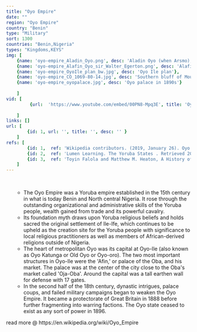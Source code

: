 ```yaml
---
title: "Oyo Empire"
date: ""
region: "Oyo Empire"
country: "Benin" 
type: "Military"
sort: 1300
countries: "Benin,Nigeria"
types: "Kingdoms,KEYS"
img: [
    {name: 'oyo-empire_Aladin_Oyo.png', desc: 'Aladin Oyo (when Arsmo), The National Archives UK'},
    {name: 'oyo-empire_Alafin_Oyo_sir_Walter_Egerton.png', desc: 'Alafin Oyo & Sir Walter Egerton, The National Archives UK'},
    {name: 'oyo-empire_OyoIle_plan_bw.jpg', desc: 'Oyo Ile plan'},
    {name: 'oyo-empire_CO_1069-80-14.jpg', desc: 'Southern bluff of Mount Ado. Meeting with King Oyo. The National Archives UK'},
    {name: 'oyo-empire_oyopalace.jpg', desc: 'Oyo palace in 1890s'}
    
    ]
vid: [
         {url:  'https://www.youtube.com/embed/00PN8-Mpq3E', title: 'Oyo Empire: BASIC NIGERIAN HISTORY #9'},
          
    ]
links: []
url: [
        {id: 1, url: '', title: '', desc: '' }
    ]
refs: [
        {id: 1,  ref: 'Wikipedia contributors. (2019, January 26). Oyo Empire. In Wikipedia, The Free Encyclopedia. Retrieved 18:37, February 3, 2019, from ', url: 'https://en.wikipedia.org/w/index.php?title=Oyo_Empire&oldid=880330041'},
        {id: 2,  ref: 'Lumen Learning. The Yoruba States . Retrieved 20:23, February 2, 2019, from ', url: 'https://courses.lumenlearning.com/suny-hccc-worldcivilization/chapter/the-yoruba-states/'},
        {id: 3,  ref: 'Toyin Falola and Matthew M. Heaton, A History of Nigeria (Cambridge: Cambridge University Press, 2008).', url: 'https://rlp.hds.harvard.edu/faq/oyo-empire'}
    ]
---
```

<br/>
<div>
    <ul><ul>
        <li>
            The Oyo Empire was a Yoruba empire established in the 15th century in what is today  Benin and North central Nigeria. It rose through the outstanding organizational and administrative skills of the Yoruba people, wealth gained from trade and its powerful cavalry.
        </li>
        <li>
            Its foundation myth draws upon Yoruba religious beliefs and holds sacred the original settlement of Ile-Ife, which continues to be upheld as the creation site for the Yoruba people with significance to local religious practitioners as well as members of African-derived religions outside of Nigeria. 
         </li>
        <li>
            The heart of metropolitan Oyo was its capital at Oyo-Ile (also known as Oyo Katunga or Old Oyo or Oyo-oro). The two most important structures in Oyo-Ile were the 'Afin,' or palace of the Oba, and his market. The palace was at the center of the city close to the Oba's market called 'Oja-Oba'. Around the capital was a tall earthen wall for defense with 17 gates. 
         </li>
        <li>
            In the second half of the 18th century, dynastic intrigues, palace coups, and failed military campaigns began to weaken the Oyo Empire. It became a protectorate of Great Britain in 1888 before further fragmenting into warring factions. The Oyo state ceased to exist as any sort of power in 1896.
        </li>
    </ul></ul>
</div>
read more @ https://en.wikipedia.org/wiki/Oyo_Empire

